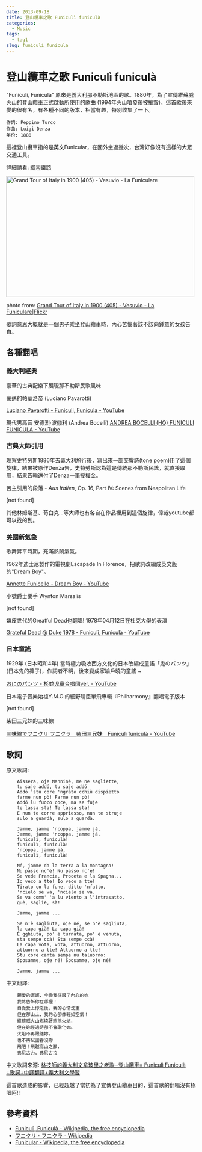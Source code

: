 ```yaml
---
date: 2013-09-18
title: 登山纜車之歌 Funiculì funiculà
categories:
  - Music
tags:
  - tag1
slug: funiculi_funicula
---
```


# 登山纜車之歌 Funiculì funiculà

"Funiculì, Funiculà" 原來是義大利那不勒斯地區的歌。1880年，為了宣傳維蘇威火山的登山纜車正式啟動所使用的歌曲 (1994年火山噴發後被摧毀)。這首歌後來變的很有名，有各種不同的版本，相當有趣，特別收集了一下。


```
作詞: Peppino Turco
作曲: Luigi Denza
年份: 1880
```

這裡登山纜車指的是英文Funicular，在國外坐過幾次，台灣好像沒有這樣的大眾交通工具。

詳細請看: [纜索鐵路](http://zh.wikipedia.org/wiki/纜索鐵路)

<a href="http://www.flickr.com/photos/mr-hardy-goes-to-italy/8174810250/" title="Flickr 上 Italian_Tour_1900 的 Grand Tour of Italy in 1900 (405) - Vesuvio - La Funiculare"><img src="http://farm9.staticflickr.com/8345/8174810250_73c12981b2.jpg" width="500" height="321" alt="Grand Tour of Italy in 1900 (405) - Vesuvio - La Funiculare"></a>

photo from: [Grand Tour of Italy in 1900 (405) - Vesuvio - La Funiculare|Flickr](http://www.flickr.com/photos/mr-hardy-goes-to-italy/8174810250/)

歌詞意思大概就是一個男子乘坐登山纜車時，內心苦惱著該不該向鍾意的女孩告白。

## 各種翻唱

### 義大利經典

豪華的古典配樂下展現那不勒斯民歌風味

豪邁的帕華洛帝 (Luciano Pavarotti)

[Luciano Pavarotti - Funiculi, Funicula - YouTube](https://www.youtube.com/watch?v=XaO1GrltxwM)

現代男高音 安德烈·波伽利 (Andrea Bocelli) [ANDREA BOCELLI (HQ) FUNICULI FUNICULA - YouTube](https://www.youtube.com/watch?v=PG4SbelgIFk)

### 古典大師引用

理察史特勞斯1886年去義大利旅行後，寫出來一部交響詩(tone poem)用了這個旋律，結果被原作Denza告，史特勞斯認為這是傳統那不勒斯民謠，就直接取用，結果告輸還付了Denza一筆授權金。

苦主引用的段落 - *Aus Italien*, Op. 16, Part IV: Scenes from Neapolitan Life

[not found]

其他林姆斯基、荀白克...等大師也有各自在作品裡用到這個旋律，偉哉youtube都可以找的到。

### 美國新氣象

歌舞昇平時期，充滿熱鬧氣氛。

1962年迪士尼製作的電視劇Escapade In Florence，把歌詞改編成英文版的"Dream Boy"。

[Annette Funicello - Dream Boy - YouTube](https://www.youtube.com/watch?v=LQYcWJfFNow)

小號爵士樂手 Wynton Marsalis 

[not found]

嬉皮世代的Greatful Dead也翻唱! 1978年04月12日在杜克大學的表演

[Grateful Dead @ Duke 1978 - Funiculì, Funiculà - YouTube](https://www.youtube.com/watch?v=Mq4EP7nsW9Q)

### 日本童謠

1929年 (日本昭和4年) 當時極力吸收西方文化的日本改編成童謠「鬼のパンツ」(日本鬼的褲子)，作詞者不明，後來變成家喻戶曉的童謠 ~

[おにのパンツ - 杉並児童合唱団ver. - YouTube](https://www.youtube.com/embed/3SENcFygWTo)

日本電子音樂始祖Y.M.O.的細野晴臣單飛專輯『Philharmony』翻唱電子版本

[not found]

柴田三兄妹的三味線

[三味線でフニクリ フニクラ　柴田三兄妹　Funiculì funiculà - YouTube](https://www.youtube.com/watch?v=DT5oeycXxGI)

## 歌詞

原文歌詞:

```
    Aissera, oje Nanniné, me ne sagliette,
    tu saje addó, tu saje addó
    Addó 'stu core 'ngrato cchiù dispietto
    farme nun pò! Farme nun pò!
    Addó lu fuoco coce, ma se fuje
    te lassa sta! Te lassa sta!
    E nun te corre appriesso, nun te struje
    sulo a guardà, sulo a guardà.

    Jamme, jamme 'ncoppa, jamme jà,
    Jamme, jamme 'ncoppa, jamme jà,
    funiculì, funiculà!
    funiculì, funiculà!
    'ncoppa, jamme jà,
    funiculì, funiculà!

    Né, jamme da la terra a la montagna!
    Nu passo nc'è! Nu passo nc'è!
    Se vede Francia, Proceta e la Spagna...
    Io veco a tte! Io veco a tte!
    Tirato co la fune, ditto 'nfatto,
    'ncielo se va, 'ncielo se va.
    Se va comm' 'a lu viento a l'intrasatto,
    guè, saglie, sà!

    Jamme, jamme ...

    Se n'è sagliuta, oje né, se n'è sagliuta,
    la capa già! La capa già!
    È gghiuta, po' è turnata, po' è venuta,
    sta sempe ccà! Sta sempe ccà!
    La capa vota, vota, attuorno, attuorno,
    attuorno a tte! Attuorno a tte!
    Stu core canta sempe nu taluorno:
    Sposamme, oje né! Sposamme, oje né!

    Jamme, jamme ...
```

中文翻譯:

```
    親愛的妮娜，今晚我征服了內心的妳
    我將告訴你在哪裡！
    自從愛上你之後，我的心情沈重
    但在那山上，我的心卻像輕如空氣！
    維蘇威火山燃燒著熊熊火焰，
    但在妳經過時卻不會融化妳。
    火焰不再跟隨妳，
    也不再試圖吞沒妳
    飛吧！飛越高山之巔，
    弗尼古力，弗尼古拉
```

中文歌詞來源: [林技師的義大利文拿玻里之老歌─登山纜車= Funiculì Funiculà +歌詞+中譯翻譯+義大利文學習](http://tw.myblog.yahoo.com/jw!yCUORiyRGALGlJFkoXU-/article?mid=3158&prev=3170&next=3156)


這首歌造成的影響，已經超越了當初為了宣傳登山纜車目的，這首歌的翻唱沒有極限阿!!

## 參考資料

* [Funiculì, Funiculà - Wikipedia, the free encyclopedia](http://en.wikipedia.org/wiki/Funiculì,_Funiculà)
* [フニクリ・フニクラ - Wikipedia](http://ja.wikipedia.org/wiki/フニクリ・フニクラ>)
* [Funicular - Wikipedia, the free encyclopedia](http://en.wikipedia.org/wiki/Funicular)

